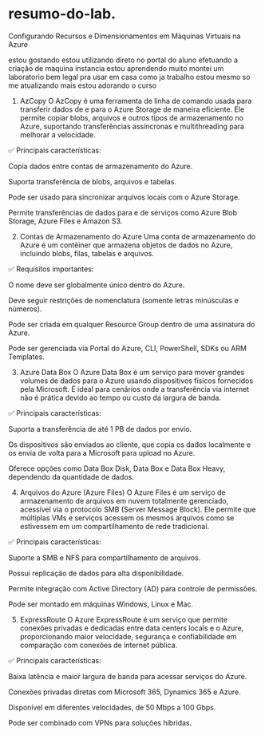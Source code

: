 # resumo-do-lab. 
Configurando Recursos e Dimensionamentos em Máquinas Virtuais na Azure

estou gostando estou utilizando direto no portal do aluno efetuando a criação de maquina  instancia 
estou aprendendo muito 
montei um laboratorio bem legal pra usar em casa como ja trabalho estou mesmo so me atualizando mais estou adorando o curso  




1. AzCopy
O AzCopy é uma ferramenta de linha de comando usada para transferir dados de e para o Azure Storage de maneira eficiente. Ele permite copiar blobs, arquivos e outros tipos de armazenamento no Azure, suportando transferências assíncronas e multithreading para melhorar a velocidade.

✅ Principais características:

Copia dados entre contas de armazenamento do Azure.

Suporta transferência de blobs, arquivos e tabelas.

Pode ser usado para sincronizar arquivos locais com o Azure Storage.

Permite transferências de dados para e de serviços como Azure Blob Storage, Azure Files e Amazon S3.

2. Contas de Armazenamento do Azure
Uma conta de armazenamento do Azure é um contêiner que armazena objetos de dados no Azure, incluindo blobs, filas, tabelas e arquivos.

✅ Requisitos importantes:

O nome deve ser globalmente único dentro do Azure.

Deve seguir restrições de nomenclatura (somente letras minúsculas e números).

Pode ser criada em qualquer Resource Group dentro de uma assinatura do Azure.

Pode ser gerenciada via Portal do Azure, CLI, PowerShell, SDKs ou ARM Templates.

3. Azure Data Box
O Azure Data Box é um serviço para mover grandes volumes de dados para o Azure usando dispositivos físicos fornecidos pela Microsoft. É ideal para cenários onde a transferência via internet não é prática devido ao tempo ou custo da largura de banda.

✅ Principais características:

Suporta a transferência de até 1 PB de dados por envio.

Os dispositivos são enviados ao cliente, que copia os dados localmente e os envia de volta para a Microsoft para upload no Azure.

Oferece opções como Data Box Disk, Data Box e Data Box Heavy, dependendo da quantidade de dados.

4. Arquivos do Azure (Azure Files)
O Azure Files é um serviço de armazenamento de arquivos em nuvem totalmente gerenciado, acessível via o protocolo SMB (Server Message Block). Ele permite que múltiplas VMs e serviços acessem os mesmos arquivos como se estivessem em um compartilhamento de rede tradicional.

✅ Principais características:

Suporte a SMB e NFS para compartilhamento de arquivos.

Possui replicação de dados para alta disponibilidade.

Permite integração com Active Directory (AD) para controle de permissões.

Pode ser montado em máquinas Windows, Linux e Mac.

5. ExpressRoute
O Azure ExpressRoute é um serviço que permite conexões privadas e dedicadas entre data centers locais e o Azure, proporcionando maior velocidade, segurança e confiabilidade em comparação com conexões de internet pública.

✅ Principais características:

Baixa latência e maior largura de banda para acessar serviços do Azure.

Conexões privadas diretas com Microsoft 365, Dynamics 365 e Azure.

Disponível em diferentes velocidades, de 50 Mbps a 100 Gbps.

Pode ser combinado com VPNs para soluções híbridas.
